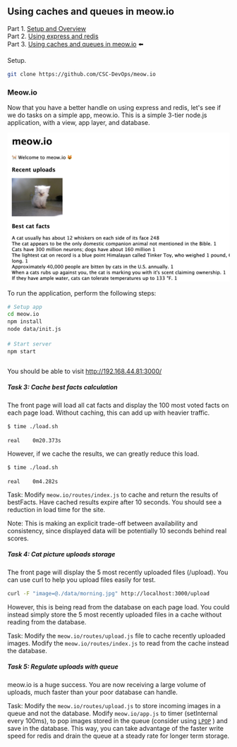 <!--
targets:
    - type: bakerx
      name: meow.io
-->

## Using caches and queues in meow.io

Part 1. [Setup and Overview](README.md)    
Part 2. [Using express and redis](Basics.md)     
Part 3. [Using caches and queues in meow.io](Meow.md) ⬅️   

Setup.

``` bash | {type: 'command', failed_when: 'exitCode!=0'}
git clone https://github.com/CSC-DevOps/meow.io
```

### Meow.io

Now that you have a better handle on using express and redis, let's see if we do tasks on a simple app, meow.io.
This is a simple 3-tier node.js application, with a view, app layer, and database.

![meow.io](./img/meow.io.png)

To run the application, perform the following steps:

```bash
# Setup app
cd meow.io
npm install 
node data/init.js

# Start server
npm start
```

```bash | {type: 'terminal', 'background-color': '#7e050d'}
```


You should be able to visit http://192.168.44.81:3000/

##### Task 3: Cache best facts calculation

The front page will load all cat facts and display the 100 most voted facts on each page load.
Without caching, this can add up with heavier traffic.

```
$ time ./load.sh 

real	0m20.373s
```

However, if we cache the results, we can greatly reduce this load.

```
$ time ./load.sh 

real	0m4.282s
```

Task: Modify `meow.io/routes/index.js` to cache and return the results of bestFacts. Have cached results expire after 10 seconds. You should see a reduction in load time for the site. 

Note: This is making an explicit trade-off between availability and consistency, since displayed data will be potentially 10 seconds behind real scores.

##### Task 4: Cat picture uploads storage
 
The front page will display the 5 most recently uploaded files (/upload).
You can use curl to help you upload files easily for test.

```bash
curl -F "image=@./data/morning.jpg" http://localhost:3000/upload
```

However, this is being read from the database on each page load. You could instead simply store the 5 most recently uploaded files in a cache without reading from the database.

Task: Modify the `meow.io/routes/upload.js` file to cache recently uploaded images. Modify the `meow.io/routes/index.js` to read from the cache instead the database.

##### Task 5: Regulate uploads with queue

meow.io is a huge success. You are now receiving a large volume of uploads, much faster than your poor database can handle.

Task: Modify the `meow.io/routes/upload.js` to store incoming images in a queue and not the database. Modify `meow.io/app.js` to timer (setInternal every 100ms), to pop images stored in the queue (consider using  [`LPOP`](https://redis.io/commands/lpop) ) and save in the database. This way, you can take advantage of the faster write speed for redis and drain the queue at a steady rate for longer term storage.